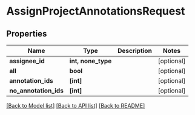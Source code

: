 # AssignProjectAnnotationsRequest


## Properties
Name | Type | Description | Notes
------------ | ------------- | ------------- | -------------
**assignee_id** | **int, none_type** |  | [optional] 
**all** | **bool** |  | [optional] 
**annotation_ids** | **[int]** |  | [optional] 
**no_annotation_ids** | **[int]** |  | [optional] 

[[Back to Model list]](../README.md#documentation-for-models) [[Back to API list]](../README.md#documentation-for-api-endpoints) [[Back to README]](../README.md)


